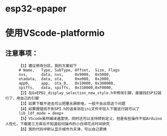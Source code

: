 # esp32-epaper
# 使用VScode-platformio
## 注意事项：
          【1】建议修改分区。我的方案如下
          # Name,   Type, SubType, Offset,  Size, Flags
          nvs,      data, nvs,     0x9000,  0x5000,
          otadata,  data, ota,     0xe000,  0x2000,
          app0,     app,  ota_0,   0x10000, 0x300000,
          spiffs,   data, spiffs,  0x310000,0xF0000,
          【2】在GxEPD2_display_selection_new_style.h中修改引脚，直接找ESP32就行了，用自己的引脚
          【3】如果下载不进去可以把墨水屏断电，一般不会出现这个问题
          【4】如果报错找不到SPI.h的话亲测在ini文件中加入下面这行就可以了
          lib_ldf_mode = deep+
          【5】VScode虽然编译速度快，同时还可以支持转到定义，但是有些操作不如Arduino人性化，下载第三方库后不知道如何操作的小白得花点时间研究
          【6】我的代码中默认显示城市为天津，可以自己更换
